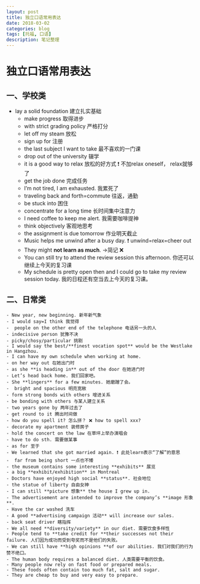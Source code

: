 ```yaml
---
layout: post
title: 独立口语常用表达
date: 2018-03-02
categories: blog
tags: [托福, 口语]
description: 笔记整理
---
```

# 独立口语常用表达
## 一、学校类
-  lay a solid foundation 建立扎实基础
	- make progress 取得进步
	- with strict grading policy 严格打分
	- let off my steam 放松
	-  sign up for 注册
	- the last subject I want to take 最不喜欢的一门课
	- drop out of the university 辍学
	- it is a good way to relax 放松的好方式 ❗️ 不加relax oneself， relax就够了
	- get the job done 完成任务
	-  I’m not tired, I am exhausted. 我累死了
	-  traveling back and forth=commute 往返，通勤
	- be stuck into 困住
	- concentrate for a long time 长时间集中注意力
	- I need coffee to keep me alert. 我需要咖啡提神
	- think objectively 客观地思考
	- the assignment is due tomorrow 作业明天截止
	-  Music helps me unwind after a busy day. ❗️ unwind=relax=cheer out
	-  They might **not learn as much**. →简记 ❌ 
	-  You can still try to attend the review session this afternoon. 你还可以继续上今天的复习课
	- My schedule is pretty open then and I could go to take my review session today. 我的日程还有空当去上今天的复习课。
## 二、日常类
	- New year, new beginning. 新年新气象
	- I would say=I think 我觉得
	-  people on the other end of the telephone 电话另一头的人
	- indecisive person 犹豫不决
	- picky/chosy/particular 挑剔
	- I would say the best/**finest vocation spot** would be the Westlake in Hangzhou.
	- I can have my own schedule when working at home.
	- on her way out 在她出门时
	- as she **is heading in** out of the door 在她进门时
	- Let’s head back home. 我们回家吧。
	- She **lingers** for a few minutes. 她磨蹭了会。
	-  bright and spacious 明亮宽敞
	- form strong bonds with others 增进关系
	- be bonding with others 与某人建立关系
	- two years gone by 两年过去了
	- get round to it 腾出时间做
	- how do you spell it? 怎么拼？ ❌ how to spell xxx?
	- decorate my apartment 装修房子
	- hold the concert on the law 在草坪上举办演唱会
	- have to do sth. 需要做某事
	- as for 至于
	- We learned that she got married again. ❗️ 此处learn表示“了解”的意思
	-  far from being short 一点也不矮
	- the museum contains some interesting **exhibits** 展览
	- a big **exhibit/exhibition** in Montreal
	- Doctors have enjoyed high social **status**. 社会地位
	- the statue of liberty 自由女神
	- I can still **picture 想象** the house I grew up in.
	- The advertisement are intended to improve the company’s **image 形象**.
	- Have the car washed 洗车
	- A good **advertising campaign 活动** will increase our sales.
	- back seat driver 瞎指挥
	- We all need **diversity/variety** in our diet. 需要饮食多样性
	- People tend to **take credit for **their successes not their failure. 人们因为成功而受到夸奖而不是他们的失败。
	- We can still have **high opinions **of our abilities. 我们对我们的行为赞不绝口。
	- The human body requires a balanced diet. 人类需要平衡的饮食。
	- Many people now rely on fast food or prepared meals.
	- These foods often contain too much fat, salt and sugar.
	- They are cheap to buy and very easy to prepare.
